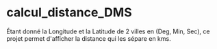 # calcul_distance_DMS
Étant donné la Longitude et la Latitude de 2 villes en  (Deg, Min, Sec), ce projet permet d'afficher la distance qui les  sépare en kms.

